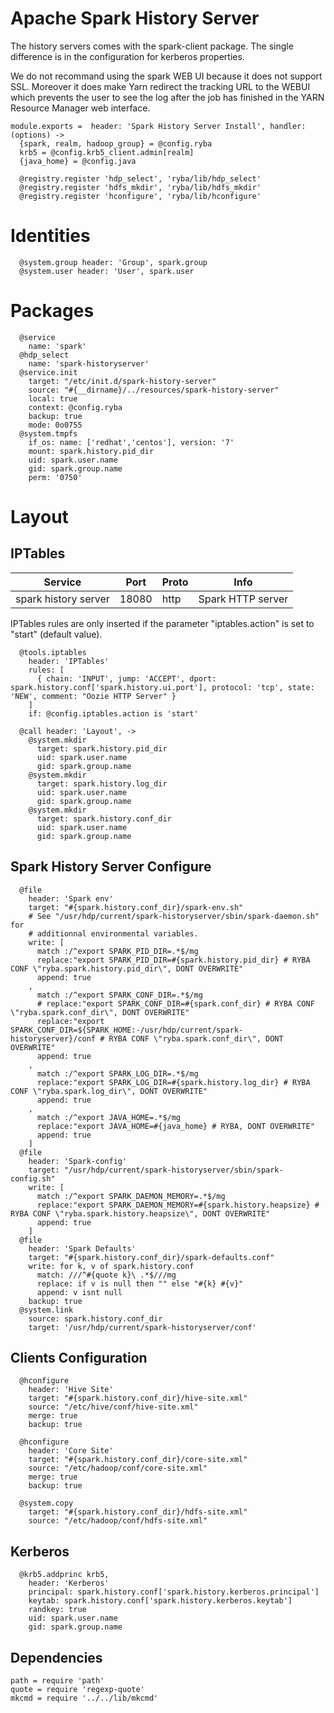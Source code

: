 
# Apache Spark History Server

The history servers comes with the spark-client package. The single difference 
is in the configuration for  kerberos properties.

We do not recommand using the spark WEB UI because it does not support SSL. 
Moreover it does make Yarn redirect the tracking URL to the WEBUI which prevents
the user to see the log after the job has finished in the YARN Resource Manager 
web interface.

    module.exports =  header: 'Spark History Server Install', handler: (options) ->
      {spark, realm, hadoop_group} = @config.ryba
      krb5 = @config.krb5_client.admin[realm]
      {java_home} = @config.java

      @registry.register 'hdp_select', 'ryba/lib/hdp_select'
      @registry.register 'hdfs_mkdir', 'ryba/lib/hdfs_mkdir'
      @registry.register 'hconfigure', 'ryba/lib/hconfigure'

# Identities

      @system.group header: 'Group', spark.group
      @system.user header: 'User', spark.user

# Packages

      @service
        name: 'spark'
      @hdp_select
        name: 'spark-historyserver'
      @service.init
        target: "/etc/init.d/spark-history-server"
        source: "#{__dirname}/../resources/spark-history-server"
        local: true
        context: @config.ryba
        backup: true
        mode: 0o0755
      @system.tmpfs
        if_os: name: ['redhat','centos'], version: '7'
        mount: spark.history.pid_dir
        uid: spark.user.name
        gid: spark.group.name
        perm: '0750'

# Layout

## IPTables

| Service              | Port  | Proto | Info              |
|----------------------|-------|-------|-------------------|
| spark history server | 18080 | http  | Spark HTTP server |

IPTables rules are only inserted if the parameter "iptables.action" is set to
"start" (default value).

      @tools.iptables
        header: 'IPTables'
        rules: [
          { chain: 'INPUT', jump: 'ACCEPT', dport: spark.history.conf['spark.history.ui.port'], protocol: 'tcp', state: 'NEW', comment: "Oozie HTTP Server" }
        ]
        if: @config.iptables.action is 'start'

      @call header: 'Layout', ->
        @system.mkdir
          target: spark.history.pid_dir
          uid: spark.user.name
          gid: spark.group.name
        @system.mkdir
          target: spark.history.log_dir
          uid: spark.user.name
          gid: spark.group.name
        @system.mkdir
          target: spark.history.conf_dir
          uid: spark.user.name
          gid: spark.group.name

## Spark History Server Configure

      @file
        header: 'Spark env'
        target: "#{spark.history.conf_dir}/spark-env.sh"
        # See "/usr/hdp/current/spark-historyserver/sbin/spark-daemon.sh" for
        # additionnal environmental variables.
        write: [
          match :/^export SPARK_PID_DIR=.*$/mg
          replace:"export SPARK_PID_DIR=#{spark.history.pid_dir} # RYBA CONF \"ryba.spark.history.pid_dir\", DONT OVERWRITE"
          append: true
        ,
          match :/^export SPARK_CONF_DIR=.*$/mg
          # replace:"export SPARK_CONF_DIR=#{spark.conf_dir} # RYBA CONF \"ryba.spark.conf_dir\", DONT OVERWRITE"
          replace:"export SPARK_CONF_DIR=${SPARK_HOME:-/usr/hdp/current/spark-historyserver}/conf # RYBA CONF \"ryba.spark.conf_dir\", DONT OVERWRITE"
          append: true
        ,
          match :/^export SPARK_LOG_DIR=.*$/mg
          replace:"export SPARK_LOG_DIR=#{spark.history.log_dir} # RYBA CONF \"ryba.spark.log_dir\", DONT OVERWRITE"
          append: true
        ,
          match :/^export JAVA_HOME=.*$/mg
          replace:"export JAVA_HOME=#{java_home} # RYBA, DONT OVERWRITE"
          append: true
        ]
      @file
        header: 'Spark-config'
        target: "/usr/hdp/current/spark-historyserver/sbin/spark-config.sh"
        write: [
          match :/^export SPARK_DAEMON_MEMORY=.*$/mg
          replace:"export SPARK_DAEMON_MEMORY=#{spark.history.heapsize} # RYBA CONF \"ryba.spark.history.heapsize\", DONT OVERWRITE"
          append: true
        ]
      @file
        header: 'Spark Defaults'
        target: "#{spark.history.conf_dir}/spark-defaults.conf"
        write: for k, v of spark.history.conf
          match: ///^#{quote k}\ .*$///mg
          replace: if v is null then "" else "#{k} #{v}"
          append: v isnt null
        backup: true
      @system.link
        source: spark.history.conf_dir
        target: '/usr/hdp/current/spark-historyserver/conf'

## Clients Configuration

      @hconfigure
        header: 'Hive Site'
        target: "#{spark.history.conf_dir}/hive-site.xml"
        source: "/etc/hive/conf/hive-site.xml"
        merge: true
        backup: true

      @hconfigure
        header: 'Core Site'
        target: "#{spark.history.conf_dir}/core-site.xml"
        source: "/etc/hadoop/conf/core-site.xml"
        merge: true
        backup: true

      @system.copy
        target: "#{spark.history.conf_dir}/hdfs-site.xml"
        source: "/etc/hadoop/conf/hdfs-site.xml"

## Kerberos

      @krb5.addprinc krb5,
        header: 'Kerberos'
        principal: spark.history.conf['spark.history.kerberos.principal']
        keytab: spark.history.conf['spark.history.kerberos.keytab']
        randkey: true
        uid: spark.user.name
        gid: spark.group.name

## Dependencies

    path = require 'path'
    quote = require 'regexp-quote'
    mkcmd = require '../../lib/mkcmd'
